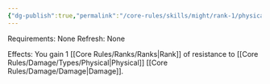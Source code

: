 ```yaml
---
{"dg-publish":true,"permalink":"/core-rules/skills/might/rank-1/physical-resistance-1/"}
---
```


Requirements: None
Refresh: None

Effects:
You gain 1 [[Core Rules/Ranks/Ranks\|Rank]] of resistance to [[Core Rules/Damage/Types/Physical\|Physical]] [[Core Rules/Damage/Damage\|Damage]].